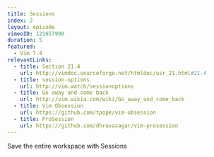 ```yaml
---
title: Sessions
index: 2
layout: episode
vimeoID: 121657990
duration: 5
featured:
  - Vim 7.4
relevantLinks:
  - title: Section 21.4
    url: http://vimdoc.sourceforge.net/htmldoc/usr_21.html#21.4
  - title: session-options
    url: http://vim.watch/sessionoptions
  - title: Go away and come back
    url: http://vim.wikia.com/wiki/Go_away_and_come_back
  - title: Vim Obsession
    url: https://github.com/tpope/vim-obsession
  - title: ProSession
    url: https://github.com/dhruvasagar/vim-prosession
---
```

Save the entire workspace with Sessions
